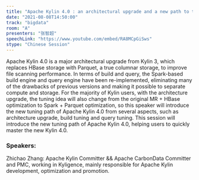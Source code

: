 ```yaml
---
title: "Apache Kylin 4.0 : an architectural upgrade and a new path to tuning"
date: "2021-08-08T14:50:00" 
track: "bigdata"
room: "A"
presenters: "张智超"
speechLink: "https://www.youtube.com/embed/RA8MCpGiSws"
stype: "Chinese Session"
---
```

Apache Kylin 4.0 is a major architectural upgrade from Kylin 3, which replaces HBase storage with Parquet, a true columnar storage, to improve file scanning performance. In terms of build and query, the Spark-based build engine and query engine have been re-implemented, eliminating many of the drawbacks of previous versions and making it possible to separate compute and storage. For the majority of Kylin users, with the architecture upgrade, the tuning idea will also change from the original MR + HBase optimization to Spark + Parquet optimization, so this speaker will introduce the new tuning path of Apache Kylin 4.0 from several aspects, such as architecture upgrade, build tuning and query tuning. This session will introduce the new tuning path of Apache Kylin 4.0, helping users to quickly master the new Kylin 4.0.
 ### Speakers: 
 Zhichao Zhang: Apache Kylin Committer && Apache CarbonData Committer and PMC, working in Kyligence, mainly responsible for Apache Kylin development, optimization and promotion.